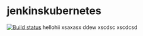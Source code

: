 # jenkinskubernetes

[![Build status](https://sidda.visualstudio.com/Test/_apis/build/status/Test-CI)](https://sidda.visualstudio.com/Test/_build/latest?definitionId=44)
hellohii
xsaxasx
ddew
xscdsc
xscdcsd
